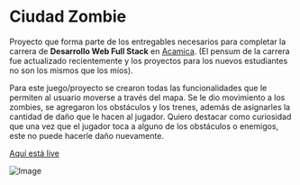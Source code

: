 # Ciudad Zombie

Proyecto que forma parte de los entregables necesarios para completar la carrera de **Desarrollo Web Full Stack** en [Acamica](https://www.acamica.com/desarrollo-web-full-stack).
(El pensum de la carrera fue actualizado recientemente y los proyectos para los nuevos estudiantes no son los mismos que los míos).

Para este juego/proyecto se crearon todas las funcionalidades que le permiten al usuario moverse a través del mapa. Se le dio movimiento a los zombies, se agregaron los obstáculos y los trenes, además de asignarles la cantidad de daño que le hacen al jugador.
Quiero destacar como curiosidad que una vez que el jugador toca a alguno de los obstáculos o enemigos, este no puede hacerle daño nuevamente.

[Aquí está live](https://maenad.github.io/projects/ciudad-zombie/juego.html)

![Image](https://maenad.github.io/imgs/proyectos/ciudad-zombie.png)